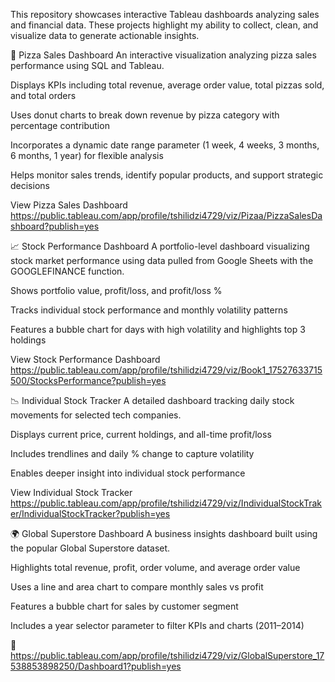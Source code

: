 This repository showcases interactive Tableau dashboards analyzing sales and financial data. These projects highlight my ability to collect, clean, and visualize data to generate actionable insights.

🍕 Pizza Sales Dashboard
An interactive visualization analyzing pizza sales performance using SQL and Tableau.

Displays KPIs including total revenue, average order value, total pizzas sold, and total orders

Uses donut charts to break down revenue by pizza category with percentage contribution

Incorporates a dynamic date range parameter (1 week, 4 weeks, 3 months, 6 months, 1 year) for flexible analysis

Helps monitor sales trends, identify popular products, and support strategic decisions

View Pizza Sales Dashboard
https://public.tableau.com/app/profile/tshilidzi4729/viz/Pizaa/PizzaSalesDashboard?publish=yes

📈 Stock Performance Dashboard
A portfolio-level dashboard visualizing stock market performance using data pulled from Google Sheets with the GOOGLEFINANCE function.

Shows portfolio value, profit/loss, and profit/loss %

Tracks individual stock performance and monthly volatility patterns

Features a bubble chart for days with high volatility and highlights top 3 holdings

View Stock Performance Dashboard
https://public.tableau.com/app/profile/tshilidzi4729/viz/Book1_17527633715500/StocksPerformance?publish=yes

📉 Individual Stock Tracker
A detailed dashboard tracking daily stock movements for selected tech companies.

Displays current price, current holdings, and all-time profit/loss

Includes trendlines and daily % change to capture volatility

Enables deeper insight into individual stock performance

 View Individual Stock Tracker
 https://public.tableau.com/app/profile/tshilidzi4729/viz/IndividualStockTraker/IndividualStockTracker?publish=yes

 🌍 Global Superstore Dashboard
A business insights dashboard built using the popular Global Superstore dataset.

Highlights total revenue, profit, order volume, and average order value

Uses a line and area chart to compare monthly sales vs profit

Features a bubble chart for sales by customer segment

Includes a year selector parameter to filter KPIs and charts (2011–2014)

🔗 https://public.tableau.com/app/profile/tshilidzi4729/viz/GlobalSuperstore_17538853898250/Dashboard1?publish=yes

